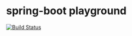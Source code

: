 # spring-boot playground
[![Build Status](https://travis-ci.org/jenny1976/java-test.svg?branch=redis-version)](https://travis-ci.org/jenny1976/java-test)
